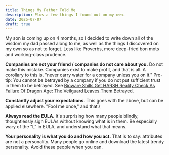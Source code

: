 ```yaml
---
title: Things My Father Told Me
description: Plus a few things I found out on my own.
date: 2025-07-07
draft: true
---
```

My son is coming up on 4 months, so I decided to write down all of the wisdom my dad passed along to me, as well as the things I discovered on my own so as not to forget. Less like Proverbs, more deep-fried bon mots and working-class prudence.

**Companies are not your friend / companies do not care about you.**
Do not make this mistake. Companies exist to make profit, and that is all. A corollary to this is, "never carry water for a company unless you on it."
Pro-tip: You cannot be betrayed by a company if you do not put sufficient trust in them to be betrayed. See [Bioware Shills Get HARSH Reality Check As Failure Of Dragon Age: The Veilguard Leaves Them Betrayed](https://m.youtube.com/watch?v=972sWLLcqoU).

**Constantly adjust your expectations.**
This goes with the above, but can be applied elsewhere. "Fool me once," and that.\

**Always read the EULA.**
It's surprising how many people blindly, thoughtlessly sign EULAs without knowing what is in them. Be especially wary of the "L" in EULA, and understand what that means.

**Your personality is what you do and how you act.**
That is to say: attributes are not a personality. Many people go online and download the latest trendy personality. Avoid these people when you can.
